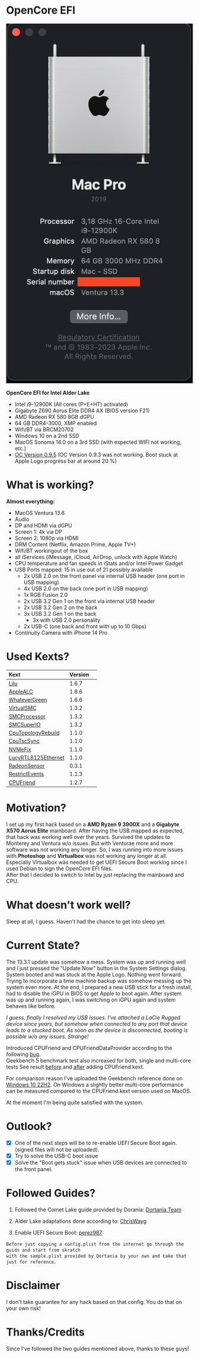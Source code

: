 # OpenCore EFI

![About This Mac](./images/AboutThisMac.jpg "About This Mac")


 **OpenCore EFI for Intel Alder Lake**

- Intel i9-12900K (All cores (P+E+HT) activated)
- Gigabyte Z690 Aorus Elite DDR4 AX (BIOS version F21)
- AMD Radeon RX 580 8GB dGPU
- 64 GB DDR4-3000, XMP enabled
- Wifi/BT via BRCM20702
- Windows 10 on a 2nd SSD
- MacOS Sonoma 14.0 on a 3rd SSD (with expected WIFI not working, etc.)
- [OC Version 0.9.5](https://github.com/acidanthera/OpenCorePkg/releases/tag/0.9.5) (OC Version 0.9.3 was not working. Boot stuck at Apple Logo progress bar at around 20 %)

# What is working?

**Almost everything:**
  
- MacOS Ventura 13.6  
- Audio  
- DP and HDMI via dGPU  
- Screen 1: 4k via DP  
- Screen 2: 1080p via HDMI  
- DRM Content (Netflix, Amazon Prime, Apple TV+)  
- Wifi/BT workingout of the box  
- all iServices (iMessage, iCloud, AirDrop, unlock with Apple Watch)  
- CPU temperature and fan speeds in iStats and/or Intel Power Gadget  
- USB Ports mapped: 15 in use out of 21 possibly available  
  - 2x USB 2.0 on the front panel via internal USB header (one port in USB mapping)  
  - 4x USB 2.0 on the back (one port in USB mapping)  
  - 1x RGB Fusion 2.0  
  - 2x USB 3.2 Gen 1 on the front via internal USB header  
  - 2x USB 3.2 Gen 2 on the back  
  - 3x USB 3.2 Gen 1 on the back     
	- 3x with USB 2.0 personality  
  - 2x USB-C (one back and front with up to 10 Gbps)  
- Continuity Camera with iPhone 14 Pro  

# Used Kexts?

| **Kext**  | **Version**  |   |
|:----------|:----------|:---|
| [Lilu](https://github.com/acidanthera/Lilu/releases/tag/1.6.7)    | 1.6.7   | 
| [AppleALC](https://github.com/acidanthera/AppleALC/releases/tag/1.8.6)| 1.8.6 |  
| [WhateverGreen](https://github.com/acidanthera/WhateverGreen/releases/tag/1.6.6)    | 1.6.6 
| [VirtualSMC](https://github.com/acidanthera/VirtualSMC/releases/tag/1.3.2)    | 1.3.2    
| [SMCProcessor](https://github.com/acidanthera/VirtualSMC/releases/tag/1.3.2)    | 1.3.2    
| [SMCSuperIO](https://github.com/acidanthera/VirtualSMC/releases/tag/1.3.2)    | 1.3.2    
| [CpuTopologyRebuild](https://github.com/b00t0x/CpuTopologyRebuild/releases/tag/1.1.0)    | 1.1.0    
| [CpuTscSync](https://github.com/acidanthera/CpuTscSync/releases/tag/1.1.0)    | 1.1.0    
| [NVMeFix](https://github.com/acidanthera/NVMeFix/releases/tag/1.1.0)    | 1.1.0    
| [LucyRTL8125Ethernet](https://www.insanelymac.com/forum/files/file/1004-lucyrtl8125ethernet/)    | 1.1.0  
| [RadeonSensor](https://github.com/aluveitie/RadeonSensor/releases/tag/0.3.1) | 0.3.1 
| [RestrictEvents](https://github.com/acidanthera/RestrictEvents/releases/tag/1.1.3) | 1.1.3 |
| [CPUFriend](https://github.com/acidanthera/CPUFriend/releases/tag/1.2.7) | 1.2.7 |  


# Motivation?

I set up my first hack based on a **AMD Ryzen 9 3900X** and a **Gigabyte X570 Aorus Elite** mainboard. After having the USB mapped as expected, that hack was working well over the years. Survived the updates to Monterey and Ventura w/o issues. But with Venturae more and more software was not working any longer. So, I was running into more issues with **Photoshop** and **Virtualbox** was not working any longer at all. Especially Virtualbox was needed to get UEFI Secure Boot working since I used Debian to sign the OpenCore EFI files.  
After that I decided to switch to Intel by just replacing the mainboard and CPU.

# What doesn't work well?

Sleep at all, I guess. Haven't had the chance to get into sleep yet.

# Current State?

The 13.3.1 update was somehow a mess. System was up and running well and I just pressed the "Update Now" button in the System Settings dialog. System booted and was stuck at the Apple Logo. Nothing went forward. Trying to incorporate a time machine backup was somehow messing up the system even more. At the end, I prepared a new USB stick for a fresh install, had to disable the iGPU in BIOS to get Apple to boot again. After system was up and running again, I was switching on iGPU again and system behaves like before.

_I guess, finally I resolved my USB issues. I've attached a LaCie Rugged device since years, but somehow when connected to any port that device leads to a stucked boot. As soon as the device is disconnected, booting is possible w/o any issues. Strange!_

Introduced CPUFriend and CPUFriendDataProvider according to the following [bug](https://github.com/dortania/bugtracker/issues/190).  
Geekbench 5 benchmark test also increased for both, single  and multi-core tests
See result [before](./images/MacPro7,1-Geekbench_Browser_without_CPUFriend.mht.png) and [after](./images/MacPro7,1-Geekbench_Browser_with_CPUFriend.mht.png) adding CPUFriend.kext.

For comparison reason I've uploaded the Geekbench reference done on [Windows 10 22H2](./images/MacPro7,1-Geekbench_Windows_Reference.png). On Windows a slightly better multi-core performance can be measured compared to the CPUFriend.kext version used on MacOS.

At the moment I'm being quite satisfied with the system. 

# Outlook?
- [x] One of the next steps will be to re-enable UEFI Secure Boot again. (signed files will not be uploaded).  
- [x] Try to solve the USB-C boot issue
- [x] Solve the "Boot gets stuck" issue when USB devices are connected to the front panel. 

# Followed Guides?

1. Followed the Comet Lake guide provided by Dorania: 
[Dortania Team](https://dortania.github.io/OpenCore-Install-Guide/config.plist/comet-lake.html)

2. Alder Lake adaptations done according to: [ChrisWayg](https://chriswayg.gitbook.io/opencore-visual-beginners-guide/advanced-topics/using-alder-lake)

3. Enable UEFI Secure Boot: [perez987](https://github.com/perez987/OpenCore-and-UEFI-Secure-Boot)

````text
Before just copying a config.plist from the internet go through the guids and start from skratch  
with the sample.plist provided by Dortania by your own and take that just for reference.
````  

# Disclaimer

I don't take guarantee for any hack based on that config. You do that on your own risk!

# Thanks/Credits

Since I've followed the two guides mentioned above, thanks to these guys!